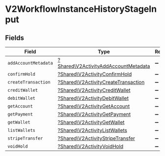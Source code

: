 # V2WorkflowInstanceHistoryStageInput


## Fields

| Field                                                                                       | Type                                                                                        | Required                                                                                    | Description                                                                                 |
| ------------------------------------------------------------------------------------------- | ------------------------------------------------------------------------------------------- | ------------------------------------------------------------------------------------------- | ------------------------------------------------------------------------------------------- |
| `addAccountMetadata`                                                                        | [?Shared\V2ActivityAddAccountMetadata](../../Models/Shared/V2ActivityAddAccountMetadata.md) | :heavy_minus_sign:                                                                          | N/A                                                                                         |
| `confirmHold`                                                                               | [?Shared\V2ActivityConfirmHold](../../Models/Shared/V2ActivityConfirmHold.md)               | :heavy_minus_sign:                                                                          | N/A                                                                                         |
| `createTransaction`                                                                         | [?Shared\V2ActivityCreateTransaction](../../Models/Shared/V2ActivityCreateTransaction.md)   | :heavy_minus_sign:                                                                          | N/A                                                                                         |
| `creditWallet`                                                                              | [?Shared\V2ActivityCreditWallet](../../Models/Shared/V2ActivityCreditWallet.md)             | :heavy_minus_sign:                                                                          | N/A                                                                                         |
| `debitWallet`                                                                               | [?Shared\V2ActivityDebitWallet](../../Models/Shared/V2ActivityDebitWallet.md)               | :heavy_minus_sign:                                                                          | N/A                                                                                         |
| `getAccount`                                                                                | [?Shared\V2ActivityGetAccount](../../Models/Shared/V2ActivityGetAccount.md)                 | :heavy_minus_sign:                                                                          | N/A                                                                                         |
| `getPayment`                                                                                | [?Shared\V2ActivityGetPayment](../../Models/Shared/V2ActivityGetPayment.md)                 | :heavy_minus_sign:                                                                          | N/A                                                                                         |
| `getWallet`                                                                                 | [?Shared\V2ActivityGetWallet](../../Models/Shared/V2ActivityGetWallet.md)                   | :heavy_minus_sign:                                                                          | N/A                                                                                         |
| `listWallets`                                                                               | [?Shared\V2ActivityListWallets](../../Models/Shared/V2ActivityListWallets.md)               | :heavy_minus_sign:                                                                          | N/A                                                                                         |
| `stripeTransfer`                                                                            | [?Shared\V2ActivityStripeTransfer](../../Models/Shared/V2ActivityStripeTransfer.md)         | :heavy_minus_sign:                                                                          | N/A                                                                                         |
| `voidHold`                                                                                  | [?Shared\V2ActivityVoidHold](../../Models/Shared/V2ActivityVoidHold.md)                     | :heavy_minus_sign:                                                                          | N/A                                                                                         |